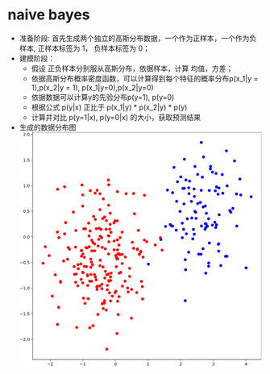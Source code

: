 # naive bayes
- 准备阶段: 首先生成两个独立的高斯分布数据，一个作为正样本，一个作为负样本,
正样本标签为 1， 负样本标签为 0；
- 建模阶段：
    - 假设 正负样本分别服从高斯分布，依据样本，计算 均值，方差；
    - 依据高斯分布概率密度函数，可以计算得到每个特征的概率分布p(x_1|y = 1),p(x_2|y = 1), p(x_1|y=0),p(x_2|y=0)
    - 依据数据可以计算y的先验分布p(y=1), p(y=0)
    - 根据公式 p(y|x) 正比于 p(x_1|y) * p(x_2|y) * p(y)
    - 计算并对比 p(y=1|x), p(y=0|x) 的大小，获取预测结果
- 生成的数据分布图
![](./naive_bayes.png)
    
